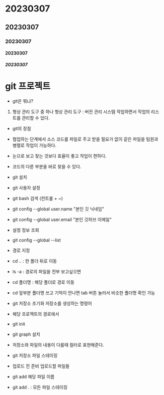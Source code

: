 # 20230307
<!-- md 문서 작성 -->
<!-- 제목을 작성해주고 -->
<!-- h1~h5 태그랑 비슷 -->
## 20230307

### 20230307
#### 20230307
##### 20230307

<!-- - 리스트 형태 -->
# git 프로젝트

- git은 뭐냐?
1. 형상 관리 도구 중 하나
형상 관리 도구 : 버전 관리 시스템
작업하면서 작업의 리스트를 관리할 수 있다.

- git의 장점
 - 협업하는 단계에서 소스 코드를 파일로 주고 받을 필요가 없이 같은 파일을 팀원과 병렬로 작업이 가능하다.

 - 눈으로 보고 찾는 것보다 효율이 좋고 작업이 편하다.

 - 코드의 다른 부분을 바로 찾을 수 있다.



- git 설치

- git 사용자 설정

- git bash 검색 (컨트롤 + ~)

- git config --global user.name "본인 깃 닉네임"
- git config --global user.email "본인 깃허브 이메일"

- 설정 정보 조회
- git config --global --list

- 경로 지정
- cd .. : 한 폴더 뒤로 이동
- ls -a : 경로의 파일을 전부 보고싶으면
- cd 폴더명 : 해당 폴더로 경로 이동
- cd 앞부분 폴더명 쓰고 기억이 안나면 tab 버튼 눌러서 비슷한 폴더명 확인 가능

- git 저장소 초기화 저장소를 생성하는 명령어
- 해당 프로젝트의 경로에서
- git init

- git graph 설치
- 저장소와 파일의 내용이 다를때 컬러로 표현해준다.


- git 저장소 파일 스테이징
- 업로드 전 준비 업로드할 파일들

- git add 해당 파일 이름
- git add . : 모든 파일 스테이징

